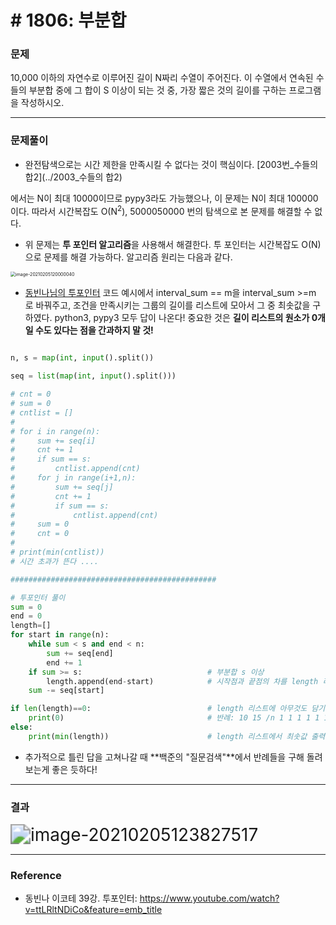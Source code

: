 # # 1806: 부분합

### 문제

10,000 이하의 자연수로 이루어진 길이 N짜리 수열이 주어진다. 이 수열에서 연속된 수들의 부분합 중에 그 합이 S 이상이 되는 것 중, 가장 짧은 것의 길이를 구하는 프로그램을 작성하시오.

---

### 문제풀이

- 완전탐색으로는 시간 제한을 만족시킬 수 없다는 것이 핵심이다. [2003번_수들의 합2](../2003_수들의 합2)

에서는 N이 최대 10000이므로 pypy3라도 가능했으나, 이 문제는 N이 최대 100000이다. 따라서 시간복잡도 O(N<sup>2</sup>), 5000050000 번의 탐색으로 본 문제를 해결할 수 없다.

- 위 문제는 **투 포인터 알고리즘**을 사용해서 해결한다. 투 포인터는 시간복잡도 O(N)으로 문제를 해결 가능하다. 알고리즘 원리는 다음과 같다.

<img src="C:\Users\oh12s\Desktop\TIL\Coding Test\md-image\image-20210205120000040.png" alt="image-20210205120000040" style="zoom:50%;" />

-  [동빈나님의 투포인터](https://www.youtube.com/watch?v=ttLRltNDiCo&feature=emb_title) 코드 예시에서 interval_sum == m을 interval_sum >=m 로 바꿔주고, 조건을 만족시키는 그룹의 길이를 리스트에 모아서 그 중 최솟값을 구하였다. python3, pypy3 모두 답이 나온다!
   중요한 것은 **길이 리스트의 원소가 0개일 수도 있다는 점을 간과하지 말 것!**

``` python

n, s = map(int, input().split())

seq = list(map(int, input().split()))

# cnt = 0
# sum = 0
# cntlist = []
#
# for i in range(n):
#     sum += seq[i]
#     cnt += 1
#     if sum == s:
#         cntlist.append(cnt)
#     for j in range(i+1,n):
#         sum += seq[j]
#         cnt += 1
#         if sum == s:
#             cntlist.append(cnt)
#     sum = 0
#     cnt = 0
#
# print(min(cntlist))
# 시간 초과가 뜬다 ....

##############################################

# 투포인터 풀이
sum = 0
end = 0
length=[]
for start in range(n):
    while sum < s and end < n:
        sum += seq[end]
        end += 1
    if sum >= s:							# 부분합 s 이상
        length.append(end-start)			# 시작점과 끝점의 차를 length 리스트에 저장
    sum -= seq[start]

if len(length)==0:							# length 리스트에 아무것도 담기지 않을 수 있다.
    print(0)								# 반례: 10 15 /n 1 1 1 1 1 1 1 1 1 1
else:
    print(min(length))						# length 리스트에서 최솟값 출력

```



- 추가적으로 틀린 답을 고쳐나갈 때 **백준의 "질문검색"**에서 반례들을 구해 돌려보는게 좋은 듯하다!

---

### 결과

<img src="C:\Users\oh12s\Desktop\TIL\Coding Test\md-image\image-20210205123827517.png" alt="image-20210205123827517" style="zoom:200%;" />

---

### Reference

- 동빈나 이코테 39강. 투포인터: https://www.youtube.com/watch?v=ttLRltNDiCo&feature=emb_title